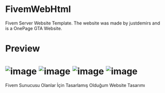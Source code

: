 
# FivemWebHtml
Fivem Server Website Template.
The website was made by justdemirs and is a OnePage GTA Website.


# Preview
![image](https://user-images.githubusercontent.com/66009198/159929658-ce464f93-3a29-47f5-bbb4-b9f85a1b6fbf.png)
![image](https://user-images.githubusercontent.com/66009198/159929766-29b63847-a52c-433f-a53f-99386677b5b7.png)
![image](https://user-images.githubusercontent.com/66009198/159929840-134eaf63-82c3-4e76-bceb-e0d4615cd02d.png)
![image](https://user-images.githubusercontent.com/66009198/159929903-930e73d4-484b-4b38-8e60-6083c02dc63b.png)
=======
Fivem Sunucusu Olanlar İçin Tasarlamış Olduğum Website Tasarımı

